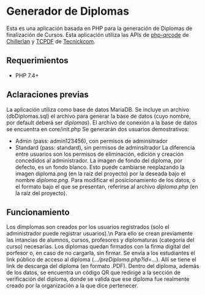 # Generador de Diplomas
Esta es una aplicación basada en PHP para la generación de Diplomas de finalización de Cursos.
Esta aplicación utiliza las APIs de [php-qrcode](https://github.com/chillerlan/php-qrcode "API de generación de códigos QR") de [Chillerlan](https://github.com/chillerlan "Creador de la API anterior") y [TCPDF](https://github.com/tecnickcom/TCPDF "API de generación de archivos .PDF") de [Tecnickcom](https://github.com/tecnickcom "Creador de la API anterior").
## Requerimientos
* PHP 7.4+
## Aclaraciones previas
La aplicación utiliza como base de datos MariaDB. Se incluye un archivo (dbDiplomas.sql) el archivo para generar la base de datos (cuyo nombre, por default deberá ser _diplomas_). El archivo de conexión a la base de datos se encuentra en core/init.php
Se generarán dos usuarios demostrativos:
* Admin (pass: admin123456), con permisos de adminsitrador
* Standard (pass: standard), sin permisos de adminsitrador
La diferencia entre usuarios son los permisos de eliminación, edición y creación concedidos al administrador.
La imagen de fondo del diploma, por defecto, es un fondo blanco. Esto puede cambiarse reeplazando la imagen diploma.png (en la raíz del proyecto) por la deseada bajo el nombre _diploma.png_.
Para modificar el posicionamiento de los datos, o el formato bajo el que se presentan, referirse al archivo _diploma.php_ (en la raíz del proyecto).
## Funcionamiento
Los dimplomas son creados por los usuarios registrados (solo el administrador puede registrar usuarios).\n
Para ello se crean previamente las intancias de alumnos, cursos, profesores y diplomaturas (categoría del curso) necesarias.
Los diplomas quedan firmados con la firma digital del porfesor o, en caso de no cargarla, sin firmar.
Se envía a los estudiantes el link público de acceso al diploma (_.../preDiploma.php?id=..._). Allí se tiene el link de descarga del diploma (en formato .PDF).
Dentro del diploma, además de los datos, se encuentra un código QR que redirige a la sección de verificación del diploma, donde se valida que ese diploma fue realmente creado por la organización a la que dice pertenecer.